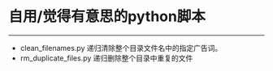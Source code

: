 # 自用/觉得有意思的python脚本
---
* clean_filenames.py 递归清除整个目录文件名中的指定广告词。
* rm_duplicate_files.py 递归删除整个目录中重复的文件
